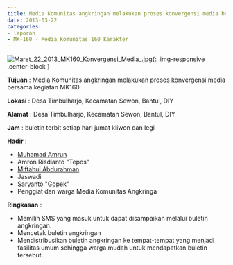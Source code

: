 ```yaml
---
title: Media Komunitas angkringan melakukan proses konvergensi media bersama kegiatan MK160
date: 2013-03-22
categories:
- laporan
- MK-160 - Media Komunitas 160 Karakter
---
```


![Maret_22_2013_MK160_Konvergensi_Media_.jpg](/uploads/Maret_22_2013_MK160_Konvergensi_Media_.jpg){: .img-responsive .center-block }

**Tujuan** : Media Komunitas angkringan melakukan proses konvergensi media bersama kegiatan MK160

**Lokasi** : Desa Timbulharjo, Kecamatan Sewon, Bantul, DIY 

**Alamat** : Desa Timbulharjo, Kecamatan Sewon, Bantul, DIY 

**Jam** : buletin terbit setiap hari jumat kliwon dan legi 

**Hadir** :
* [Muhamad Amrun](http://wiki.ciptamedia.org/wiki/Muhamad_Amrun)
* Amron Risdianto "Tepos"
* [Miftahul Abdurahman](http://wiki.ciptamedia.org/wiki/Miftahul_Abdurrakhman)
* Jaswadi
* Saryanto "Gopek"
* Penggiat dan warga Media Komunitas Angkringa 

**Ringkasan** :
* Memilih SMS yang masuk untuk dapat disampaikan melalui buletin angkringan. 
* Mencetak buletin angkringan
* Mendistribusikan buletin angkringan ke tempat-tempat yang menjadi fasilitas umum sehingga warga mudah untuk mendapatkan buletin tersebut.
